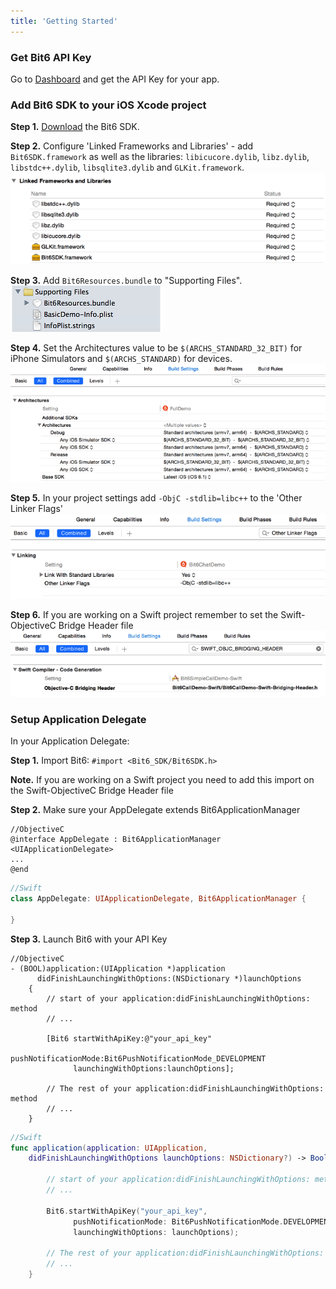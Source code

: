 ```yaml
---
title: 'Getting Started'
---
```


### Get Bit6 API Key
Go to [Dashboard](https://dashboard.bit6.com/) and get the API Key for your app.

### Add Bit6 SDK to your iOS Xcode project

__Step 1.__ [Download](https://github.com/bit6/bit6-ios-sdk/) the Bit6 SDK.

__Step 2.__ Configure 'Linked Frameworks and Libraries' - add `Bit6SDK.framework` as well as the libraries: `libicucore.dylib`, `libz.dylib`, `libstdc++.dylib`, `libsqlite3.dylib` and `GLKit.framework`.
<img class="shot" src="images/frameworks.png"/>

__Step 3.__ Add `Bit6Resources.bundle` to "Supporting Files".
<img class="shot" src="images/resources.png"/>

__Step 4.__ Set the Architectures value to be `$(ARCHS_STANDARD_32_BIT)` for iPhone Simulators and `$(ARCHS_STANDARD)` for devices.
<img class="shot" src="images/architectures.png"/>

__Step 5.__ In your project settings add `-ObjC -stdlib=libc++` to the 'Other Linker Flags'
<img class="shot" src="images/other_linker_flags.png"/>

__Step 6.__ If you are working on a Swift project remember to set the Swift-ObjectiveC Bridge Header file
<img class="shot" src="images/swift_bridge.png"/>


### Setup Application Delegate

In your Application Delegate:

__Step 1.__ Import Bit6: `#import <Bit6_SDK/Bit6SDK.h>`

__Note.__ If you are working on a Swift project you need to add this import on the Swift-ObjectiveC Bridge Header file

__Step 2.__ Make sure your AppDelegate extends Bit6ApplicationManager

```objc
//ObjectiveC
@interface AppDelegate : Bit6ApplicationManager <UIApplicationDelegate>
...
@end
```

```swift
//Swift
class AppDelegate: UIApplicationDelegate, Bit6ApplicationManager {
    
}
```
 
__Step 3.__ Launch Bit6 with your API Key

```objc
//ObjectiveC
- (BOOL)application:(UIApplication *)application 
      didFinishLaunchingWithOptions:(NSDictionary *)launchOptions
    {
        // start of your application:didFinishLaunchingWithOptions: method
        // ...
        
        [Bit6 startWithApiKey:@"your_api_key" 
              pushNotificationMode:Bit6PushNotificationMode_DEVELOPMENT 
              launchingWithOptions:launchOptions];
    
        // The rest of your application:didFinishLaunchingWithOptions: method
        // ...
    }
```

```swift
//Swift
func application(application: UIApplication, 
	didFinishLaunchingWithOptions launchOptions: NSDictionary?) -> Bool {
        
        // start of your application:didFinishLaunchingWithOptions: method
        // ...
        
        Bit6.startWithApiKey("your_api_key", 
              pushNotificationMode: Bit6PushNotificationMode.DEVELOPMENT,
              launchingWithOptions: launchOptions);
        
        // The rest of your application:didFinishLaunchingWithOptions: method
        // ...
    }
```